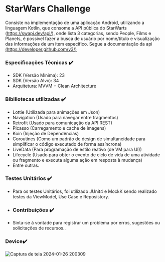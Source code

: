 # StarWars Challenge

Consiste na implementação de uma aplicação Android, utilizando a linguagem Kotlin, que consome a API pública do StarWarts (https://swapi.dev/api/), onde lista 3 categorias, sendo People, Films e Planets,
é possivel fazer a busca de usuário por nome/titulo e visualização das informações de um item específico.
Segue a documentação da api [(https://developer.github.com/v3/)](https://swapi.dev/documentation)

### Especificações Técnicas :heavy_check_mark:

- SDK (Versão Mínima): 23
- SDK (Versão Alvo): 34
- Arquitetura: MVVM + Clean Architecture

### Bibiliotecas utilizadas :heavy_check_mark:

- Lottie (Utilizada para animações em Json)
- Navigation (Usado para navegar entre fragmentos)
- Retrofit (Usado para comunicação da API REST)
- Picasso (Carregamento e cache de imagens)
- Koin (Injeção de Dependências)
- Coroutines (Como um padrão de design de simultaneidade para simplificar o código executado de forma assíncrona)
- LiveData (Para programação de estilo reativo (de VM para UI))
- Lifecycle (Usado para obter o evento de ciclo de vida de uma atividade ou fragmento e executa alguma ação em resposta à mudança)
- Entre outras.

### Testes Unitários :heavy_check_mark:
- Para os testes Unitários, foi utilizado JUnit4 e MockK sendo realizado testes da ViewModel, Use Case e Reposistory.

-  ### Contribuições :heavy_check_mark:
- Sinta-se à vontade para registrar um problema por erros, sugestões ou solicitações de recursos..

### Device:heavy_check_mark:
![Captura de tela 2024-01-26 200309](https://github.com/luana-barbosa/alpha-challenge/assets/64818568/d89726ef-961a-43ad-b7fa-602bd791ce86)

